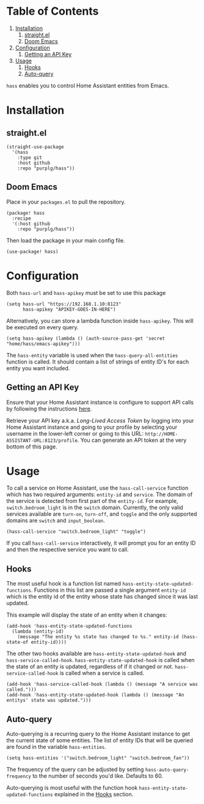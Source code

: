
# Table of Contents

1.  [Installation](#orgc5a9278)
    1.  [straight.el](#orgb086a2d)
    2.  [Doom Emacs](#org5b4b5a6)
2.  [Configuration](#orgf6df9c4)
    1.  [Getting an API Key](#orgedc6cdf)
3.  [Usage](#orga9eea11)
    1.  [Hooks](#orgeeb7f24)
    2.  [Auto-query](#orgc92b668)

`hass` enables you to control Home Assistant entities from Emacs.


<a id="orgc5a9278"></a>

# Installation


<a id="orgb086a2d"></a>

## straight.el

    (straight-use-package
      '(hass
        :type git
        :host github
        :repo "purplg/hass"))


<a id="org5b4b5a6"></a>

## Doom Emacs

Place in your `packages.el` to pull the repository.

    (package! hass
      :recipe
      '(:host github
        :repo "purplg/hass"))

Then load the package in your main config file.

    (use-package! hass)


<a id="orgf6df9c4"></a>

# Configuration

Both `hass-url` and `hass-apikey` must be set to use this package

    (setq hass-url "https://192.168.1.10:8123"
          hass-apikey "APIKEY-GOES-IN-HERE")

Alternatively, you can store a lambda function inside `hass-apikey`. This will be executed on every
query.

    (setq hass-apikey (lambda () (auth-source-pass-get 'secret "home/hass/emacs-apikey")))

The `hass-entity` variable is used when the `hass-query-all-entities` function is called. It should
contain a list of strings of entity ID's for each entity you want included.


<a id="orgedc6cdf"></a>

## Getting an API Key

Ensure that your Home Assistant instance is configure to support API calls by following the
instructions [here](https://www.home-assistant.io/integrations/api/).

Retrieve your API key a.k.a. *Long-Lived Access Token* by logging into your Home Assistant instance
and going to your profile by selecting your username in the lower-left corner or going to this URL:
`http://HOME-ASSISTANT-URL:8123/profile`. You can generate an API token at the very bottom of this
page.


<a id="orga9eea11"></a>

# Usage

To call a service on Home Assistant, use the `hass-call-service` function which has two required
arguments: `entity-id` and `service`. The domain of the service is detected from first part of the
`entity-id`. For example, `switch.bedroom_light` is in the `switch` domain. Currently, the only
valid services available are `turn-on`, `turn-off`, and `toggle` and the only supported domains are
`switch` and `input_boolean`.

    (hass-call-service "switch.bedroom_light" "toggle")

If you call `hass-call-service` interactively, it will prompt you for an entity ID and then the
respective service you want to call.


<a id="orgeeb7f24"></a>

## Hooks

The most useful hook is a function list named `hass-entity-state-updated-functions`. Functions in
this list are passed a single argument `entity-id` which is the entity id of the entity whose state
has changed since it was last updated.

This example will display the state of an entity when it changes:

    (add-hook 'hass-entity-state-updated-functions
      (lambda (entity-id)
        (message "The entity %s state has changed to %s." entity-id (hass-state-of entity-id))))

The other two hooks available are `hass-entity-state-updated-hook` and
`hass-service-called-hook`. `hass-entity-state-updated-hook` is called when the state of an entity
is updated, regardless of if it changed or not. `hass-service-called-hook` is called when a service
is called.

    (add-hook 'hass-service-called-hook (lambda () (message "A service was called.")))
    (add-hook 'hass-entity-state-updated-hook (lambda () (message "An entitys' state was updated.")))


<a id="orgc92b668"></a>

## Auto-query

Auto-querying is a recurring query to the Home Assistant instance to get the current state of some
entities. The list of entity IDs that will be queried are found in the variable `hass-entities`.

    (setq hass-entities '("switch.bedroom_light" "switch.bedroom_fan"))

The frequency of the query can be adjusted by setting `hass-auto-query-frequency` to the number of
seconds you'd like. Defaults to 60.

Auto-querying is most useful with the function hook `hass-entity-state-updated-functions` explained
in the [Hooks](#orgeeb7f24) section.

